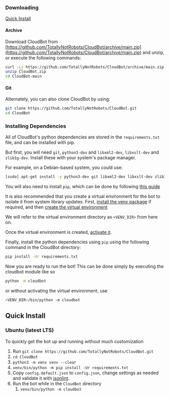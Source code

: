 ### Downloading

[Quick Install](#quick-install)

#### Archive
Download CloudBot from [https://github.com/TotallyNotRobots/CloudBot/archive/main.zip](https://github.com/TotallyNotRobots/CloudBot/archive/main.zip) and unzip, or execute the following commands:
```bash
curl -Ls https://github.com/TotallyNotRobots/CloudBot/archive/main.zip > CloudBot.zip
unzip CloudBot.zip
cd CloudBot-main
```

#### Git

Alternately, you can also clone CloudBot by using:
```bash
git clone https://github.com/TotallyNotRobots/CloudBot.git
cd CloudBot
```

### Installing Dependencies

All of CloudBot's python dependencies are stored in the `requirements.txt` file, and can be installed with pip.

But first, you will need `git`, `python3-dev` and `libxml2-dev`, `libxslt-dev` and `zlib1g-dev`. Install these with your system's package manager.

For example, on a Debian-based system, you could use:
```bash
[sudo] apt-get install -y python3-dev git libxml2-dev libxslt-dev zlib1g-dev
```

You will also need to install `pip`, which can be done by following [this guide](https://packaging.python.org/guides/installing-using-pip-and-virtual-environments/#installing-pip)

It is also recommended that you create a virtual environment for the bot to isolate it from system library updates. First, [install the venv package](https://packaging.python.org/guides/installing-using-pip-and-virtual-environments/#installing-virtualenv) if required, and then [create the virtual environment](https://packaging.python.org/guides/installing-using-pip-and-virtual-environments/#creating-a-virtual-environment)

We will refer to the virtual environment directory as `<VENV_DIR>` from here on.

Once the virtual environment is created, [activate it](https://packaging.python.org/guides/installing-using-pip-and-virtual-environments/#activating-a-virtual-environment).

Finally, install the python dependencies using `pip` using the following command in the CloudBot directory:
```bash
pip install -Ur requirements.txt
```

Now you are ready to run the bot! This can be done simply by executing the cloudbot module like so
```bash
python -m cloudbot
```
or without activating the virtual environment, use
```bash
<VENV_DIR>/bin/python -m cloudbot
```

## Quick Install
### Ubuntu (latest LTS)
To quickly get the bot up and running without much customization
1. Run `git clone https://github.com/TotallyNotRobots/CloudBot.git`
1. `cd CloudBot`
1. `python3 -m venv venv --clear`
1. `venv/bin/python -m pip install -Ur requirements.txt`
1. Copy `config.default.json` to `config.json`, change settings as needed and validate it with [jsonlint](https://jsonlint.com/).
1. Run the bot while in the `CloudBot` directory
    1. `venv/bin/python -m cloudbot`
